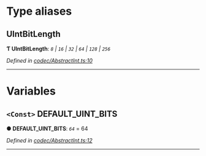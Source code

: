 

# Type aliases

<a id="uintbitlength"></a>

##  UIntBitLength

**Ƭ UIntBitLength**: *`8` \| `16` \| `32` \| `64` \| `128` \| `256`*

*Defined in [codec/AbstractInt.ts:10](https://github.com/polkadot-js/api/blob/6f3c8f7/packages/types/src/codec/AbstractInt.ts#L10)*

___

# Variables

<a id="default_uint_bits"></a>

## `<Const>` DEFAULT_UINT_BITS

**● DEFAULT_UINT_BITS**: *`64`* = 64

*Defined in [codec/AbstractInt.ts:12](https://github.com/polkadot-js/api/blob/6f3c8f7/packages/types/src/codec/AbstractInt.ts#L12)*

___

